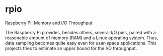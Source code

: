 # rpio

Raspberry Pi: Memory and I/O Throughput

The Raspberry Pi provides, besides others, several I/O pins, paired with a reasonable amount of memory (RAM) and a Linux operating system. Thus, data sampling becomes quite easy even for user-space applications. This projects tries to estimate an upper bound for the I/O throughput.